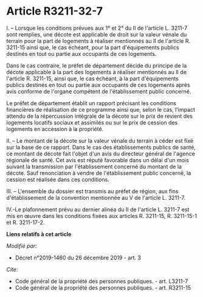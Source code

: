 # Article R3211-32-7

I. – Lorsque les conditions prévues aux 1° et 2° du II de l'article L. 3211-7 sont remplies, une décote est applicable de
droit sur la valeur vénale du terrain pour la part de logements à réaliser mentionnés au II de l'article R. 3211-15 ainsi
que, le cas échéant, pour la part d'équipements publics destinés en tout ou partie aux occupants de ces logements.

Dans le cas contraire, le préfet de département décide du principe de la décote applicable à la part des logements à réaliser
mentionnés au II de l'article R. 3211-15, ainsi que, le cas échéant, à la part d'équipements publics destinés en tout ou
partie aux occupants de ces logements après avis conforme de l'organe compétent de l'établissement public concerné.

Le préfet de département établit un rapport précisant les conditions financières de réalisation de ce programme ainsi que,
selon le cas, l'impact attendu de la répercussion intégrale de la décote sur le prix de revient des logements locatifs
sociaux et assimilés ou sur le prix de cession des logements en accession à la propriété.

II. – Le montant de la décote sur la valeur vénale du terrain à céder est fixé sur la base de ce rapport. Dans le cas des
établissements publics de santé, ce montant de décote fait l'objet d'un avis du directeur général de l'agence régionale de
santé. Cet avis est réputé favorable dans un délai d'un mois suivant la transmission par l'établissement concerné du montant
de la décote. Sauf renonciation à vendre de l'établissement public concerné, la cession est réalisée dans ces conditions.

III. – L'ensemble du dossier est transmis au préfet de région, aux fins d'établissement de la convention mentionnée au V de
l'article L. 3211-7.

IV.-Le plafonnement prévu au dernier alinéa du II de l'article L. 3211-7 est mis en œuvre dans les conditions fixées aux
articles R. 3211-15, R. 3211-15-1 et R. 3211-17-2.

**Liens relatifs à cet article**

_Modifié par_:

  - Décret n°2019-1460 du 26 décembre 2019 - art. 3

_Cite_:

  - Code général de la propriété des personnes publiques. - art. L3211-7
  - Code général de la propriété des personnes publiques. - art. R3211-15
